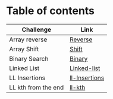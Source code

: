 # Table of contents

|Challenge|Link|
|---------|----|
|Array reverse|[Reverse](python/code_challenges/array_reverse/README.md)|
|Array Shift|[Shift](python/code_challenges/array_shift/README.md)|
|Binary Search|[Binary](python/code_challenges/array_binary_search/README.md)|
|Linked List|[Linked-list](python/Data_Structures/linked_list/README.md)|
|LL Insertions|[ll-Insertions](python/Data_Structures/linked_list/Insertions-README.md)|
|LL kth from the end|[ll-kth](python/Data_Structures/linked_list/Kth-README.md)
